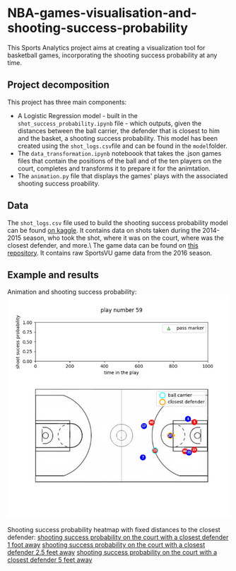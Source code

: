 # NBA-games-visualisation-and-shooting-success-probability
This Sports Analytics project aims at creating a visualization tool for basketball games, incorporating the shooting success probability at any time.

## Project decomposition

This project has three main components:
- A Logistic Regression model - built in the `shot_success_probability.ipynb` file - which outputs, given the distances between the ball carrier, the defender that is closest to him and the basket, a shooting success probability. This model has been created using the `shot_logs.csv`file and can be found in the `model`folder.
- The `data_transformation.ipynb` noteboook that takes the .json games files that contain the positions of the ball and of the ten players on the court, completes and transforms it to prepare it for the animtation.
- The `animation.py` file that displays the games' plays with the associated shooting success proability.

## Data

The `shot_logs.csv` file used to build the shooting success probability model can be found [on kaggle](https://www.kaggle.com/dansbecker/nba-shot-logs). It contains data on shots taken during the 2014-2015 season, who took the shot, where it was on the court, where was the closest defender, and more.\\
The game data can be found on [this repository](https://github.com/linouk23/NBA-Player-Movements). It contains raw SportsVU game data from the 2016 season.

## Example and results

Animation and shooting success probability:
![example gif](results/example.gif)

Shooting success probability heatmap with fixed distances to the closest defender:
[shooting success probability on the court with a closest defender 1 foot away](results/shooting_success_probability_with_dist_def_1.png?raw=true "Title")
[shooting success probability on the court with a closest defender 2.5 feet away](results/shooting_success_probability_with_dist_def_2.5.png)
[shooting success probability on the court with a closest defender 5 feet away](results/shooting_success_probability_with_dist_def_5.png)
